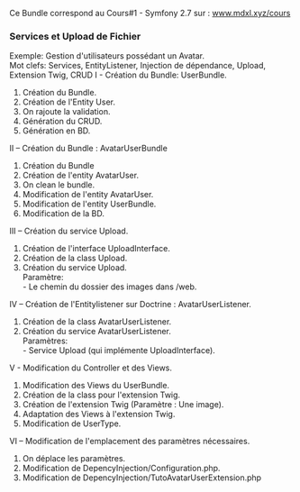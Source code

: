 Ce Bundle correspond au Cours#1 - Symfony 2.7 sur : www.mdxl.xyz/cours  
  
### Services et Upload de Fichier    
            

                      
Exemple: Gestion d'utilisateurs possédant un Avatar.   
Mot clefs: Services, EntityListener, Injection de dépendance, Upload, Extension Twig, CRUD
I - Création du Bundle: UserBundle.  

1. Création du Bundle.   
2. Création de l'Entity User.   
3. On rajoute la validation.   
4. Génération du CRUD.   
5. Génération en BD.   

II – Création du Bundle : AvatarUserBundle   

1. Création du  Bundle
2. Création de l'entity AvatarUser.   
3. On clean le bundle.   
4. Modification de l'entity AvatarUser.   
5. Modification de l'entity UserBundle.   
6. Modification de la BD.   

III – Création du service Upload.   


1. Création de l'interface UploadInterface.   
2. Création de la class Upload.   
3. Création du service Upload.   
Paramètre:    
\- Le chemin du dossier des images dans /web.   

IV – Création de l'Entitylistener sur Doctrine : AvatarUserListener.   


1. Création de la class AvatarUserListener.   
2. Création du service AvatarUserListener.   
Paramètres:   
\- Service Upload (qui implémente UploadInterface).      

V - Modification du Controller et des Views.   


1. Modification des Views du UserBundle.   
2. Création de la class pour l'extension Twig.   
3. Création de l'extension Twig (Paramètre : Une image).   
4. Adaptation des Views à l'extension Twig.   
5. Modification de UserType.   
				
VI – Modification de l'emplacement des paramètres nécessaires.   


1. On déplace les paramètres.   
2. Modification de DepencyInjection/Configuration.php.   
3. Modification de DepencyInjection/TutoAvatarUserExtension.php   



